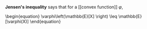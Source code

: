 **Jensen's inequality** says that for a [[convex function]] $\varphi$, 

\begin{equation}
\varphi\left(\mathbb{E}[X] \right) \leq \mathbb{E}[\varphi(X)]
\end{equation}